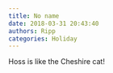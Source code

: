 ```yaml
---
title: No name
date: 2018-03-31 20:43:40
authors: Ripp
categories: Holiday
---
```


 Hoss is like the Cheshire cat!